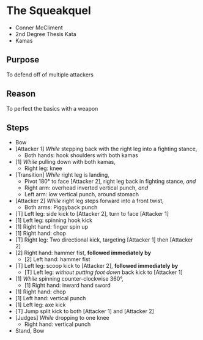 # The Squeakquel
- Conner McCliment  
- 2nd Degree Thesis Kata  
- Kamas

## Purpose
To defend off of multiple attackers

## Reason
To perfect the basics with a weapon

## Steps

- Bow
- [Attacker 1] *While* stepping back with the right leg into a fighting stance,
  - Both hands: hook shoulders with both kamas
- [1] *While* pulling down with both kamas,
  - Right leg: knee
- [Transition] *While* right leg is landing,
  - Pivot 180&deg; to face [Attacker 2], right leg back in fighting stance, *and*
  - Right arm: overhead inverted vertical punch, *and*
  - Left arm: low vertical punch, around stomach
- [Attacker 2] *While* right leg steps forward into a front twist, 
  - Both arms: Piggyback punch
- [T] Left leg: side kick to [Attacker 2], turn to face [Attacker 1]
- [1] Left leg: spinning hook kick
- [1] Right hand: finger spin up
- [1] Right hand: chop
- [T] Right leg: Two directional kick, targeting [Attacker 1] then [Attacker 2]
- [2] Right hand: hammer fist, **followed immediately by**
  - [2] Left hand: hammer fist
- [T] Left leg: scoop kick to [Attacker 2], **followed immediately by**
  - [T] Left leg: *without putting foot down* back kick to [Attacker 1]
- [1] *While* spinning counter-clockwise 360&deg;,
  - [1] Right hand: inward hand sword
- [1] Right hand: chop
- [1] Left hand: vertical punch
- [1] Left leg: axe kick
- [T] Jump split kick to both [Attacker 1] and [Attacker 2]
- [Judges] *While* dropping to one knee
  - Right hand: vertical punch
- Stand, Bow
